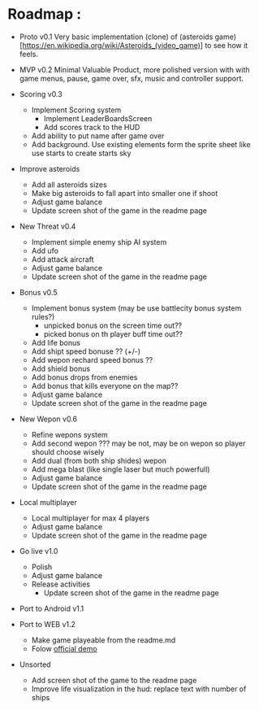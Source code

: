 # Roadmap :
* Proto v0.1
Very basic implementation (clone) of (asteroids game)[https://en.wikipedia.org/wiki/Asteroids_(video_game)] to see how it feels.  

* MVP v0.2
Minimal Valuable Product, more polished version with with game menus, pause, game over, sfx, music and controller support.
  
* Scoring v0.3
  * Implement Scoring system
    * Implement LeaderBoardsScreen
    * Add scores track to the HUD
   * Add ability to put name after game over
  * Add background. Use existing elements form the sprite sheet like use starts to create starts sky
 
* Improve asteroids
    * Add all asteroids sizes
    * Make big asteroids to fall apart into smaller one if shoot
    * Adjust game balance
    * Update screen shot of the game in the readme page

* New Threat v0.4
  * Implement simple enemy ship AI system
  * Add ufo
  * Add attack aircraft
  * Adjust game balance
  * Update screen shot of the game in the readme page
  
* Bonus v0.5
  * Implement bonus system (may be use battlecity bonus system rules?)
    * unpicked bonus on the screen time out??
    * picked bonus on th player buff time out??
  * Add life bonus
  * Add shipt speed bonuse ?? (+/-)
  * Add wepon rechard speed bonus ??
  * Add shield bonus
  * Add bonus drops from enemies
  * Add bonus that kills everyone on the map?? 
  * Adjust game balance
  * Update screen shot of the game in the readme page

* New Wepon v0.6
  * Refine wepons system
  * Add second wepon ??? may be not, may be on wepon so player should choose wisely  
  * Add dual (from both ship shides) wepon
  * Add mega blast (like single laser but much powerfull)
  * Adjust game balance
  * Update screen shot of the game in the readme page

* Local multiplayer
    * Local multiplayer for max 4 players
    * Adjust game balance
    * Update screen shot of the game in the readme page

* Go live v1.0
    * Polish
    * Adjust game balance
    * Release activities 
      * Update screen shot of the game in the readme page

* Port to Android v1.1
	
* Port to WEB v1.2
  * Make game playeable from the readme.md
  * Folow [official demo](https://www.monogame.net/webdemo/)

* Unsorted
  * Add screen shot of the game to the readme page  
  * Improve life visualization in the hud: replace text with number of ships